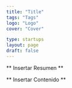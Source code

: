 ```yaml
---
title: "Title"
tags: "Tags"
logo: "Logo"
cover: "Cover"

type: startups
layout: page
draft: false
---
```


** Insertar Resumen **

<!-- More -->

** Insertar Contenido **